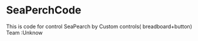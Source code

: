 # SeaPerchCode
This is  code for control SeaPearch by Custom controls( breadboard+button)
Team :Unknow
